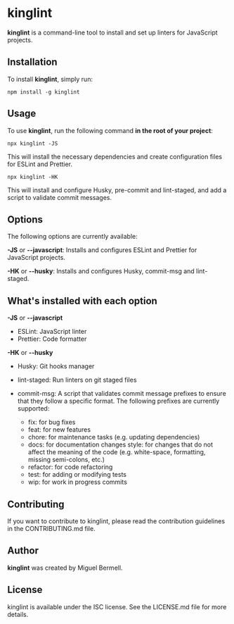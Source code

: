 
# kinglint

**kinglint** is a command-line tool to install and set up linters for JavaScript projects.

## Installation

To install **kinglint**, simply run:

    npm install -g kinglint

## Usage
 
To use **kinglint**, run the following command **in the root of your project**:

    npx kinglint -JS

This will install the necessary dependencies and create configuration files for ESLint and Prettier.


    npx kinglint -HK

This will install and configure Husky, pre-commit and lint-staged, and add a script to validate commit messages.

## Options

The following options are currently available:

**-JS** or **--javascript**: Installs and configures ESLint and Prettier for JavaScript projects.

**-HK** or **--husky**: Installs and configures Husky, commit-msg and lint-staged.

## What's installed with each option

**-JS** or **--javascript**
- ESLint: JavaScript linter
- Prettier: Code formatter

**-HK** or **--husky**
- Husky: Git hooks manager
- lint-staged: Run linters on git staged files
- commit-msg: A script that validates commit message prefixes to ensure that they follow a specific format. The following prefixes are currently supported:

  - fix: for bug fixes
  - feat: for new features
  - chore: for maintenance tasks (e.g. updating dependencies)
  - docs: for documentation changes
    style: for changes that do not affect the meaning of the code (e.g. white-space, formatting, missing semi-colons, etc.)
  - refactor: for code refactoring
  - test: for adding or modifying tests
  - wip: for work in progress commits

## Contributing

If you want to contribute to kinglint, please read the contribution guidelines in the CONTRIBUTING.md file.

## Author

**kinglint** was created by Miguel Bermell.

## License
kinglint is available under the ISC license. See the LICENSE.md file for more details.

